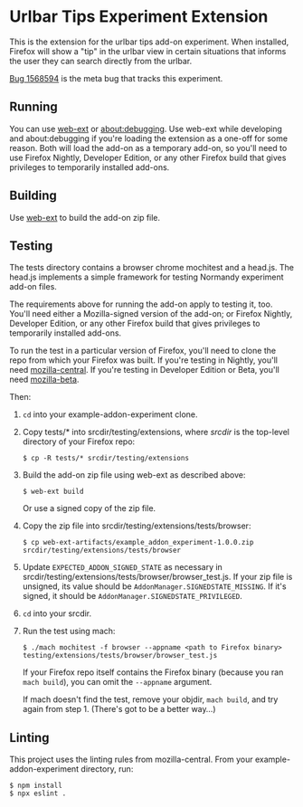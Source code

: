 # Urlbar Tips Experiment Extension

This is the extension for the urlbar tips add-on experiment. When installed,
Firefox will show a "tip" in the urlbar view in certain situations that informs
the user they can search directly from the urlbar.

[Bug 1568594] is the meta bug that tracks this experiment.

[Bug 1568594]: https://bugzilla.mozilla.org/show_bug.cgi?id=1568594

## Running

You can use [web-ext] or [about:debugging]. Use web-ext while developing and
about:debugging if you're loading the extension as a one-off for some
reason. Both will load the add-on as a temporary add-on, so you'll need to use
Firefox Nightly, Developer Edition, or any other Firefox build that gives
privileges to temporarily installed add-ons.

[web-ext]: https://developer.mozilla.org/en-US/docs/Mozilla/Add-ons/WebExtensions/Getting_started_with_web-ext
[about:debugging]: https://developer.mozilla.org/en-US/docs/Mozilla/Add-ons/WebExtensions/Debugging

## Building

Use [web-ext] to build the add-on zip file.

## Testing

The tests directory contains a browser chrome mochitest and a head.js. The
head.js implements a simple framework for testing Normandy experiment add-on
files.

The requirements above for running the add-on apply to testing it, too. You'll
need either a Mozilla-signed version of the add-on; or Firefox Nightly,
Developer Edition, or any other Firefox build that gives privileges to
temporarily installed add-ons.

To run the test in a particular version of Firefox, you'll need to clone the
repo from which your Firefox was built. If you're testing in Nightly, you'll
need [mozilla-central]. If you're testing in Developer Edition or Beta, you'll
need [mozilla-beta].

Then:

1. `cd` into your example-addon-experiment clone.
2. Copy tests/* into srcdir/testing/extensions, where *srcdir* is the top-level
   directory of your Firefox repo:

       $ cp -R tests/* srcdir/testing/extensions

3. Build the add-on zip file using web-ext as described above:

       $ web-ext build

   Or use a signed copy of the zip file.

4. Copy the zip file into srcdir/testing/extensions/tests/browser:

       $ cp web-ext-artifacts/example_addon_experiment-1.0.0.zip srcdir/testing/extensions/tests/browser

5. Update `EXPECTED_ADDON_SIGNED_STATE` as necessary in
   srcdir/testing/extensions/tests/browser/browser_test.js.  If your zip file is
   unsigned, its value should be `AddonManager.SIGNEDSTATE_MISSING`. If it's
   signed, it should be `AddonManager.SIGNEDSTATE_PRIVILEGED`.

6. `cd` into your srcdir.
7. Run the test using mach:

       $ ./mach mochitest -f browser --appname <path to Firefox binary> testing/extensions/tests/browser/browser_test.js

   If your Firefox repo itself contains the Firefox binary (because you ran
   `mach build`), you can omit the `--appname` argument.

   If mach doesn't find the test, remove your objdir, `mach build`, and try
   again from step 1. (There's got to be a better way…)

[mozilla-central]: http://hg.mozilla.org/mozilla-central/
[mozilla-beta]: https://hg.mozilla.org/releases/mozilla-beta/

## Linting

This project uses the linting rules from mozilla-central. From your
example-addon-experiment directory, run:

    $ npm install
    $ npx eslint .

